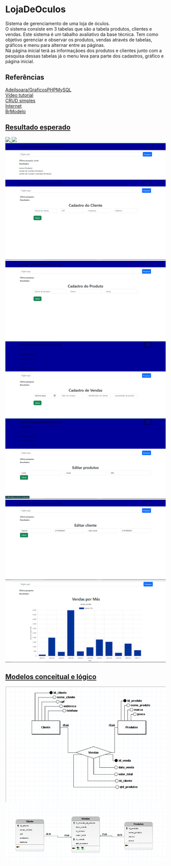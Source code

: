 # LojaDeOculos
Sistema de gerenciamento de uma loja de óculos.
<br>
O sistema consiste em 3 tabelas que são a tabela produtos, clientes e vendas. Este sistema é um tabalho avaliativo da base técnica.
Tem como objetivo gerenciar e observar os produtos, vendas através de tabelas, gráficos e menu para alternar entre as páginas.
<br>
Ná página inicial terá as informaçãoes dos produtos e clientes junto com a pesquisa dessas tabelas já o menu leva para parte dos cadastros, gráfico e página inicial.
<br>
<h2>Referências</h2>
<a href="https://github.com/Adeilsoara/GraficosPHPMySQL">Adeilsoara/GraficosPHPMySQL
<br>
<a href="https://youtu.be/CljAPX-U0as?si=TFZy1E0RC29bm_Cz">Vídeo tutorial
<br>
<a href="https://youtu.be/ecD45s8CUZE?feature=shared">CRUD simples
<br>
<a href="https://www.w3schools.com/php/default.asp">Internet
<br>
<a href="https://www.brmodeloweb.com/lang/pt-br/index.html">BrModelo

<h2>Resultado esperado</h2>
<img src="resultado/pág_inicial.png">
<img src="resultado/pág_inicial2.png">
<img src="resultado/pesquisa.png">
<img src="resultado/cd_clientes.png">
<img src="resultado/cd_produtos.png">
<img src="resultado/cd_vendas.png">
<img src="resultado/editar_1.png">
<img src="resultado/editar_2.png">
<img src="resultado/grafico.png">

<h2>Modelos conceitual e lógico</h2>
<img src="resultado/conceitual.png">
<img src="resultado/lógico.png">

